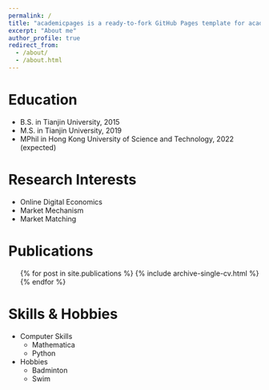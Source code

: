 ```yaml
---
permalink: /
title: "academicpages is a ready-to-fork GitHub Pages template for academic personal websites"
excerpt: "About me"
author_profile: true
redirect_from: 
  - /about/
  - /about.html
---
```


Education
======
* B.S. in Tianjin University, 2015
* M.S. in Tianjin University, 2019
* MPhil in Hong Kong University of Science and Technology, 2022 (expected)

Research Interests
======
* Online Digital Economics
* Market Mechanism
* Market Matching

Publications
======
  <ul>{% for post in site.publications %}
    {% include archive-single-cv.html %}
  {% endfor %}</ul>
  
Skills & Hobbies
======
* Computer Skills
  * Mathematica
  * Python
* Hobbies
  * Badminton
  * Swim
  

  
